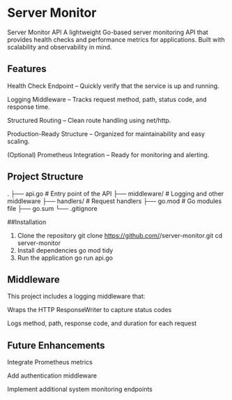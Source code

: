 # Server Monitor

Server Monitor API
A lightweight Go-based server monitoring API that provides health checks and performance metrics for applications. Built with scalability and observability in mind.

## Features
Health Check Endpoint – Quickly verify that the service is up and running.

Logging Middleware – Tracks request method, path, status code, and response time.

Structured Routing – Clean route handling using net/http.

Production-Ready Structure – Organized for maintainability and easy scaling.

(Optional) Prometheus Integration – Ready for monitoring and alerting.

## Project Structure
.
├── api.go              # Entry point of the API
├── middleware/         # Logging and other middleware
├── handlers/           # Request handlers
├── go.mod              # Go modules file
├── go.sum
└── .gitignore

##Installation
1. Clone the repository
   git clone https://github.com/<your-username>/server-monitor.git
cd server-monitor
2. Install dependencies
   go mod tidy
3. Run the application
   go run api.go
   
## Middleware
This project includes a logging middleware that:

Wraps the HTTP ResponseWriter to capture status codes

Logs method, path, response code, and duration for each request

## Future Enhancements
Integrate Prometheus metrics

Add authentication middleware

Implement additional system monitoring endpoints


